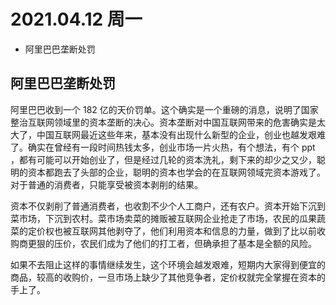 # 2021.04.12 周一
- 阿里巴巴垄断处罚

## 阿里巴巴垄断处罚

阿里巴巴收到一个 182 亿的天价罚单。这个确实是一个重磅的消息，说明了国家整治互联网领域里的资本垄断的决心。资本垄断对中国互联网带来的危害确实是太大了，中国互联网最近这些年来，基本没有出现什么新型的企业，创业也越发艰难了。确实在曾经有一段时间热钱太多，创业市场一片火热，有个想法，有个 ppt ，都有可能可以开始创业了，但是经过几轮的资本洗礼，剩下来的却少之又少，聪明的资本都跑去了头部的企业，聪明的资本也学会的在互联网领域完资本游戏了。对于普通的消费者，只能享受被资本剥削的结果。

资本不仅剥削了普通消费者，也收割不少个人工商户，还有农户。资本开始下沉到菜市场，下沉到农村。菜市场卖菜的摊贩被互联网企业抢走了市场，农民的瓜果蔬菜的定价权也被互联网其他剥夺了，他们利用资本和信息的力量，做到了比以前收购商更狠的压价，农民们成为了他们的打工者，但确承担了基本是全额的风险。

如果不去阻止这样的事情继续发生，这个环境会越发艰难，短期内大家得到便宜的商品，较高的收购价，一旦市场上缺少了其他竞争者，定价权就完全掌握在资本的手上了。
